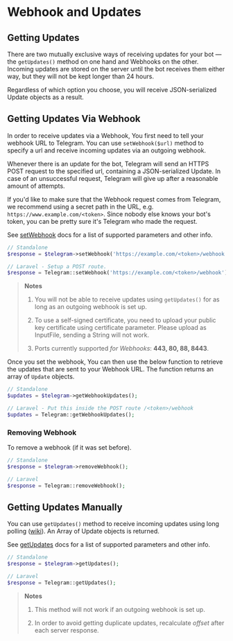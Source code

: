 # Webhook and Updates

## Getting Updates
There are two mutually exclusive ways of receiving updates for your bot — the `getUpdates()` method on one hand and Webhooks on the other. Incoming updates are stored on the server until the bot receives them either way, but they will not be kept longer than 24 hours.

Regardless of which option you choose, you will receive JSON-serialized Update objects as a result.

## Getting Updates Via Webhook

In order to receive updates via a Webhook, You first need to tell your webhook URL to Telegram. You can use `setWebhook($url)` method to specify a url and receive incoming updates via an outgoing webhook.

Whenever there is an update for the bot, Telegram will send an HTTPS POST request to the specified url, containing a JSON-serialized Update. In case of an unsuccessful request, Telegram will give up after a reasonable amount of attempts.

If you'd like to make sure that the Webhook request comes from Telegram, we recommend using a secret path in the URL, e.g. `https://www.example.com/<token>`. Since nobody else knows your bot's token, you can be pretty sure it's Telegram who made the request.

See [setWebhook](https://core.telegram.org/bots/api#setwebhook) docs for a list of supported parameters and other info.

```php
// Standalone
$response = $telegram->setWebhook('https://example.com/<token>/webhook');

// Laravel - Setup a POST route.
$response = Telegram::setWebhook('https://example.com/<token>/webhook');
```

> **Notes**
>
> 1. You will not be able to receive updates using `getUpdates()` for as long as an outgoing webhook is set up.
>
> 2. To use a self-signed certificate, you need to upload your public key certificate using certificate parameter. Please upload as InputFile, sending a String will not work.
>
> 3. Ports currently supported *for Webhooks*: **443, 80, 88, 8443**.


Once you set the webhook, You can then use the below function to retrieve the updates that are sent to your Webhook URL. The function returns an array of `Update` objects.

```php
// Standalone
$updates = $telegram->getWebhookUpdates();

// Laravel - Put this inside the POST route /<token>/webhook
$updates = Telegram::getWebhookUpdates();
```

### Removing Webhook

To remove a webhook (if it was set before).

```php
// Standalone
$response = $telegram->removeWebhook();

// Laravel
$response = Telegram::removeWebhook();
```

## Getting Updates Manually

You can use `getUpdates()` method to receive incoming updates using long polling ([wiki](http://en.wikipedia.org/wiki/Push_technology#Long_polling)). An Array of Update objects is returned.

See [getUpdates](https://core.telegram.org/bots/api#getupdates
) docs for a list of supported parameters and other info.

```php
// Standalone
$response = $telegram->getUpdates();

// Laravel
$response = Telegram::getUpdates();
```
> **Notes**
>
> 1. This method will not work if an outgoing webhook is set up.
>
> 2. In order to avoid getting duplicate updates, recalculate *offset* after each server response.
